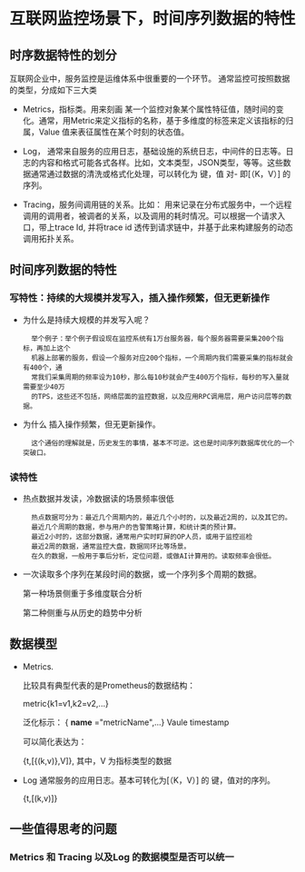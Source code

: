 # 互联网监控场景下，时间序列数据的特性

## 时序数据特性的划分

互联网企业中，服务监控是运维体系中很重要的一个环节。
通常监控可按照数据的类型，分成如下三大类

- Metrics，指标类。用来刻画 某一个监控对象某个属性特征值，随时间的变化。通常，用Metric来定义指标的名称，基于多维度的标签来定义该指标的归属，Value 值来表征属性在某个时刻的状态值。 


- Log， 通常来自服务的应用日志，基础设施的系统日志，中间件的日志等。日志的内容和格式可能各式各样。比如，文本类型，JSON类型，等等。这些数据通常通过数据的清洗或格式化处理，可以转化为 键，值 对- 即[（K，V）] 的序列。


- Tracing，服务间调用链的关系。比如： 用来记录在分布式服务中，一个远程调用的调用者，被调者的关系，以及调用的耗时情况。可以根据一个请求入口，带上trace Id, 并将trace id 透传到请求链中，并基于此来构建服务的动态调用拓扑关系。


## 时间序列数据的特性

### 写特性：持续的大规模并发写入，插入操作频繁，但无更新操作

* 为什么是持续大规模的并发写入呢？

	    举个例子：举个例子假设现在监控系统有1万台服务器，每个服务器需要采集200个指标，再加上这个
	    机器上部署的服务，假设一个服务对应200个指标，一个周期内我们需要采集的指标就会有400个，通
	    常我们采集周期的频率设为10秒，那么每10秒就会产生400万个指标，每秒的写入量就需要至少40万
	    的TPS，这些还不包括，网络层面的监控数据，以及应用RPC调用层，用户访问层等的数据。

* 为什么 插入操作频繁，但无更新操作。

	    这个通俗的理解就是，历史发生的事情，基本不可逆。这也是时间序列数据库优化的一个突破口。


### 读特性 

- 热点数据并发读，冷数据读的场景频率很低

	    热点数据可分为：最近几个周期内的，最近几个小时的，以及最近2周的，以及其它的。
	    最近几个周期的数据，参与用户的告警策略计算，和统计类的预计算。
	    最近2小时的，这部分数据，通常用户实时盯屏的OP人员，或用于监控巡检
	    最近2周的数据，通常监控大盘，数据同环比等场景。
	    在久的数据，一般用于事后分析，定位问题，或做AI计算用的。读取频率会很低。

- 一次读取多个序列在某段时间的数据，或一个序列多个周期的数据。

   第一种场景侧重于多维度联合分析

   第二种侧重与从历史的趋势中分析




## 数据模型

- Metrics. 

  比较具有典型代表的是Prometheus的数据结构：

  metric{k1=v1,k2=v2,...} 

  泛化标示：
  { __name__ ="metricName",...} Vaule  timestamp

  可以简化表达为：

  {t,[{(k,v)},V]}, 其中，V 为指标类型的数据


 
- Log 通常服务的应用日志。基本可转化为[（K，V）] 的 键，值对的序列。
  
  {t,[(k,v)]}
  
<!-- 
- Tracing

  
   -->

## 一些值得思考的问题

### Metrics 和 Tracing 以及Log 的数据模型是否可以统一

